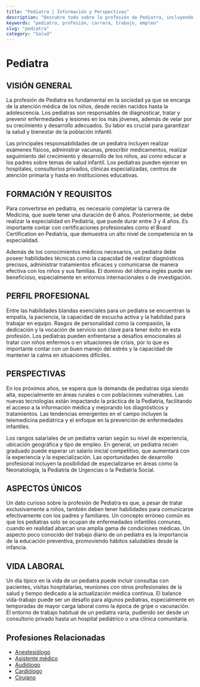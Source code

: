 ```yaml
---
title: "Pediatra | Información y Perspectivas"
description: "Descubre todo sobre la profesión de Pediatra, incluyendo responsabilidades, requisitos y oportunidades."
keywords: "pediatra, profesión, carrera, trabajo, empleo"
slug: "pediatra"
category: "Salud"
---
```


# Pediatra

## VISIÓN GENERAL

La profesión de Pediatra es fundamental en la sociedad ya que se encarga de la atención médica de los niños, desde recién nacidos hasta la adolescencia. Los pediatras son responsables de diagnosticar, tratar y prevenir enfermedades y lesiones en los más jóvenes, además de velar por su crecimiento y desarrollo adecuados. Su labor es crucial para garantizar la salud y bienestar de la población infantil.

Las principales responsabilidades de un pediatra incluyen realizar exámenes físicos, administrar vacunas, prescribir medicamentos, realizar seguimiento del crecimiento y desarrollo de los niños, así como educar a los padres sobre temas de salud infantil. Los pediatras pueden ejercer en hospitales, consultorios privados, clínicas especializadas, centros de atención primaria y hasta en instituciones educativas.

## FORMACIÓN Y REQUISITOS

Para convertirse en pediatra, es necesario completar la carrera de Medicina, que suele tener una duración de 6 años. Posteriormente, se debe realizar la especialidad en Pediatría, que puede durar entre 3 y 4 años. Es importante contar con certificaciones profesionales como el Board Certification en Pediatría, que demuestra un alto nivel de competencia en la especialidad.

Además de los conocimientos médicos necesarios, un pediatra debe poseer habilidades técnicas como la capacidad de realizar diagnósticos precisos, administrar tratamientos eficaces y comunicarse de manera efectiva con los niños y sus familias. El dominio del idioma inglés puede ser beneficioso, especialmente en entornos internacionales o de investigación.

## PERFIL PROFESIONAL

Entre las habilidades blandas esenciales para un pediatra se encuentran la empatía, la paciencia, la capacidad de escucha activa y la habilidad para trabajar en equipo. Rasgos de personalidad como la compasión, la dedicación y la vocación de servicio son clave para tener éxito en esta profesión. Los pediatras pueden enfrentarse a desafíos emocionales al tratar con niños enfermos o en situaciones de crisis, por lo que es importante contar con un buen manejo del estrés y la capacidad de mantener la calma en situaciones difíciles.

## PERSPECTIVAS

En los próximos años, se espera que la demanda de pediatras siga siendo alta, especialmente en áreas rurales o con poblaciones vulnerables. Las nuevas tecnologías están impactando la práctica de la Pediatría, facilitando el acceso a la información médica y mejorando los diagnósticos y tratamientos. Las tendencias emergentes en el campo incluyen la telemedicina pediátrica y el enfoque en la prevención de enfermedades infantiles.

Los rangos salariales de un pediatra varían según su nivel de experiencia, ubicación geográfica y tipo de empleo. En general, un pediatra recién graduado puede esperar un salario inicial competitivo, que aumentará con la experiencia y la especialización. Las oportunidades de desarrollo profesional incluyen la posibilidad de especializarse en áreas como la Neonatología, la Pediatría de Urgencias o la Pediatría Social.

## ASPECTOS ÚNICOS

Un dato curioso sobre la profesión de Pediatra es que, a pesar de tratar exclusivamente a niños, también deben tener habilidades para comunicarse efectivamente con los padres y familiares. Un concepto erróneo común es que los pediatras solo se ocupan de enfermedades infantiles comunes, cuando en realidad abarcan una amplia gama de condiciones médicas. Un aspecto poco conocido del trabajo diario de un pediatra es la importancia de la educación preventiva, promoviendo hábitos saludables desde la infancia.

## VIDA LABORAL

Un día típico en la vida de un pediatra puede incluir consultas con pacientes, visitas hospitalarias, reuniones con otros profesionales de la salud y tiempo dedicado a la actualización médica continua. El balance vida-trabajo puede ser un desafío para algunos pediatras, especialmente en temporadas de mayor carga laboral como la época de gripe o vacunación. El entorno de trabajo habitual de un pediatra varía, pudiendo ser desde un consultorio privado hasta un hospital pediátrico o una clínica comunitaria.
## Profesiones Relacionadas

- [Anestesiólogo](/profesiones/anestesiologo/)
- [Asistente médico](/profesiones/asistente-medico/)
- [Audiólogo](/profesiones/audiologo/)
- [Cardiólogo](/profesiones/cardiologo/)
- [Cirujano](/profesiones/cirujano/)

